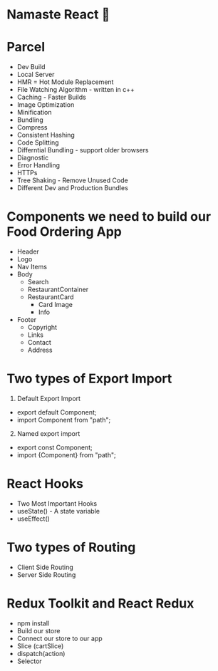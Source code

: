 # Namaste React 🚀

# Parcel

- Dev Build
- Local Server
- HMR = Hot Module Replacement
- File Watching Algorithm - written in c++
- Caching - Faster Builds
- Image Optimization
- Minification
- Bundling
- Compress
- Consistent Hashing
- Code Splitting
- Differntial Bundling - support older browsers
- Diagnostic
- Error Handling
- HTTPs
- Tree Shaking - Remove Unused Code
- Different Dev and Production Bundles

# Components we need to build our Food Ordering App

- Header
- Logo
- Nav Items
- Body
  - Search
  - RestaurantContainer
  - RestaurantCard
    - Card Image
    - Info
- Footer
  - Copyright
  - Links
  - Contact
  - Address

# Two types of Export Import

1. Default Export Import

- export default Component;
- import Component from "path";

2. Named export import

- export const Component;
- import {Component} from "path";

# React Hooks

- Two Most Important Hooks
- useState() - A state variable
- useEffect()

# Two types of Routing

- Client Side Routing
- Server Side Routing

# Redux Toolkit and React Redux

- npm install
- Build our store
- Connect our store to our app
- Slice (cartSlice)
- dispatch(action)
- Selector

